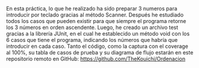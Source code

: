 En esta práctica, lo que he realizado ha sido preparar 3 numeros para introducir por teclado gracias al método Scanner. 
Después he estudiado todos los casos que pueden existir para que siempre el programa retorne los 3 números en orden ascendente.
Luego, he creado un archivo test gracias a la librería JUnit, en el cual he establecido un método void con los 6 casos que tiene el programa, indicando los números que habría que
introducir en cada caso.
Tanto el código, como la captura con el coverage al 100%, su tabla de casos de prueba y su diagrama de flujo estarán en este repositorio remoto en GitHub: https://github.com/TheKouichi/Ordenacion
